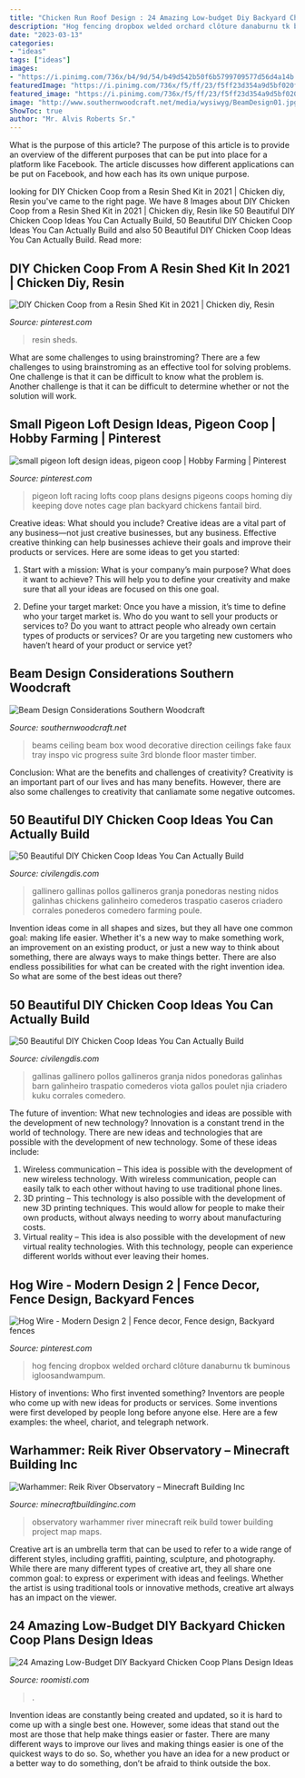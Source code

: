 ```yaml
---
title: "Chicken Run Roof Design : 24 Amazing Low-budget Diy Backyard Chicken Coop Plans Design Ideas"
description: "Hog fencing dropbox welded orchard clôture danaburnu tk buminous igloosandwampum"
date: "2023-03-13"
categories:
- "ideas"
tags: ["ideas"]
images:
- "https://i.pinimg.com/736x/b4/9d/54/b49d542b50f6b5799709577d56d4a14b.jpg"
featuredImage: "https://i.pinimg.com/736x/f5/ff/23/f5ff23d354a9d5bf020fc6dbb33c15e0.jpg"
featured_image: "https://i.pinimg.com/736x/f5/ff/23/f5ff23d354a9d5bf020fc6dbb33c15e0.jpg"
image: "http://www.southernwoodcraft.net/media/wysiwyg/BeamDesign01.jpg"
ShowToc: true
author: "Mr. Alvis Roberts Sr."
---
```



What is the purpose of this article?
The purpose of this article is to provide an overview of the different purposes that can be put into place for a platform like Facebook. The article discusses how different applications can be put on Facebook, and how each has its own unique purpose.

	

		
looking for DIY Chicken Coop from a Resin Shed Kit in 2021 | Chicken diy, Resin you've came to the right page. We have 8 Images about DIY Chicken Coop from a Resin Shed Kit in 2021 | Chicken diy, Resin like 50 Beautiful DIY Chicken Coop Ideas You Can Actually Build, 50 Beautiful DIY Chicken Coop Ideas You Can Actually Build and also 50 Beautiful DIY Chicken Coop Ideas You Can Actually Build. Read more:
		
    
## DIY Chicken Coop From A Resin Shed Kit In 2021 | Chicken Diy, Resin

<img loading=lazy src="https://i.pinimg.com/736x/b4/9d/54/b49d542b50f6b5799709577d56d4a14b.jpg" onerror="this.onerror=null;this.src='https://tse3.mm.bing.net/th?id=OIP.6MAxveJbCL7NO3dl3aR-bwHaLH&amp;pid=15.1';" alt="DIY Chicken Coop from a Resin Shed Kit in 2021 | Chicken diy, Resin">

_Source: pinterest.com_

>resin sheds. 

	

What are some challenges to using brainstroming?
There are a few challenges to using brainstroming as an effective tool for solving problems. One challenge is that it can be difficult to know what the problem is. Another challenge is that it can be difficult to determine whether or not the solution will work.

    
## Small Pigeon Loft Design Ideas, Pigeon Coop | Hobby Farming | Pinterest

<img loading=lazy src="https://s-media-cache-ak0.pinimg.com/736x/5e/2e/9d/5e2e9dbf455b3778cd6d8e12018f0c99.jpg" onerror="this.onerror=null;this.src='https://tse2.mm.bing.net/th?id=OIP.xUsCGVOKXe7-CiidFeQkyAHaJ3&amp;pid=15.1';" alt="small pigeon loft design ideas, pigeon coop | Hobby Farming | Pinterest">

_Source: pinterest.com_

>pigeon loft racing lofts coop plans designs pigeons coops homing diy keeping dove notes cage plan backyard chickens fantail bird. 

	

Creative ideas: What should you include?
Creative ideas are a vital part of any business—not just creative businesses, but any business. Effective creative thinking can help businesses achieve their goals and improve their products or services. Here are some ideas to get you started:
1. Start with a mission: What is your company’s main purpose? What does it want to achieve? This will help you to define your creativity and make sure that all your ideas are focused on this one goal.

2. Define your target market: Once you have a mission, it’s time to define who your target market is. Who do you want to sell your products or services to? Do you want to attract people who already own certain types of products or services? Or are you targeting new customers who haven’t heard of your product or service yet?

    
## Beam Design Considerations Southern Woodcraft

<img loading=lazy src="http://www.southernwoodcraft.net/media/wysiwyg/BeamDesign01.jpg" onerror="this.onerror=null;this.src='https://tse4.mm.bing.net/th?id=OIP.CjTtPYbxY_jb-JJopQnCcAHaFj&amp;pid=15.1';" alt="Beam Design Considerations Southern Woodcraft">

_Source: southernwoodcraft.net_

>beams ceiling beam box wood decorative direction ceilings fake faux tray inspo vic progress suite 3rd blonde floor master timber. 

	

Conclusion: What are the benefits and challenges of creativity?
Creativity is an important part of our lives and has many benefits. However, there are also some challenges to creativity that canliamate some negative outcomes.

    
## 50 Beautiful DIY Chicken Coop Ideas You Can Actually Build

<img loading=lazy src="https://civilengdis.com/wp-content/uploads/2020/08/e13905562a0e13ae063ab08eb31b14ae48f918f2r1-528-960v2_hq.jpg" onerror="this.onerror=null;this.src='https://tse4.mm.bing.net/th?id=OIP.Anzwo_a-j4aoh1AwZS4ZMAHaNd&amp;pid=15.1';" alt="50 Beautiful DIY Chicken Coop Ideas You Can Actually Build">

_Source: civilengdis.com_

>gallinero gallinas pollos gallineros granja ponedoras nesting nidos galinhas chickens galinheiro comederos traspatio caseros criadero corrales ponederos comedero farming poule. 

	

Invention ideas come in all shapes and sizes, but they all have one common goal: making life easier. Whether it's a new way to make something work, an improvement on an existing product, or just a new way to think about something, there are always ways to make things better. There are also endless possibilities for what can be created with the right invention idea. So what are some of the best ideas out there?

    
## 50 Beautiful DIY Chicken Coop Ideas You Can Actually Build

<img loading=lazy src="https://civilengdis.com/wp-content/uploads/2020/08/13509fb1ed7e89ca0a45fc298dca1dba.jpg" onerror="this.onerror=null;this.src='https://tse2.mm.bing.net/th?id=OIP.FMQ1OkgN8x7i9T4gSy1yFQHaNd&amp;pid=15.1';" alt="50 Beautiful DIY Chicken Coop Ideas You Can Actually Build">

_Source: civilengdis.com_

>gallinas gallinero pollos gallineros granja nidos ponedoras galinhas barn galinheiro traspatio comederos viota gallos poulet njia criadero kuku corrales comedero. 

	

The future of invention: What new technologies and ideas are possible with the development of new technology?
Innovation is a constant trend in the world of technology. There are new ideas and technologies that are possible with the development of new technology. Some of these ideas include: 
1) Wireless communication – This idea is possible with the development of new wireless technology. With wireless communication, people can easily talk to each other without having to use traditional phone lines. 
2) 3D printing – This technology is also possible with the development of new 3D printing techniques. This would allow for people to make their own products, without always needing to worry about manufacturing costs. 
3) Virtual reality – This idea is also possible with the development of new virtual reality technologies. With this technology, people can experience different worlds without ever leaving their homes.

    
## Hog Wire - Modern Design 2 | Fence Decor, Fence Design, Backyard Fences

<img loading=lazy src="https://i.pinimg.com/736x/f5/ff/23/f5ff23d354a9d5bf020fc6dbb33c15e0.jpg" onerror="this.onerror=null;this.src='https://tse2.mm.bing.net/th?id=OIP.wbpHWSZhbsOIYlzzeWgVgwHaFj&amp;pid=15.1';" alt="Hog Wire - Modern Design 2 | Fence decor, Fence design, Backyard fences">

_Source: pinterest.com_

>hog fencing dropbox welded orchard clôture danaburnu tk buminous igloosandwampum. 

	

History of inventions: Who first invented something?
Inventors are people who come up with new ideas for products or services. Some inventions were first developed by people long before anyone else. Here are a few examples: the wheel, chariot, and telegraph network.

    
## Warhammer: Reik River Observatory – Minecraft Building Inc

<img loading=lazy src="https://minecraftbuildinginc.com/wp-content/uploads/2013/08/Warhammer-Reik-River-Observatory-minecraft-build-ideas-5.jpg" onerror="this.onerror=null;this.src='https://tse2.mm.bing.net/th?id=OIP.n7aS5s7I0hMg9pSm12cvYAHaEK&amp;pid=15.1';" alt="Warhammer: Reik River Observatory – Minecraft Building Inc">

_Source: minecraftbuildinginc.com_

>observatory warhammer river minecraft reik build tower building project map maps. 

	

Creative art is an umbrella term that can be used to refer to a wide range of different styles, including graffiti, painting, sculpture, and photography. While there are many different types of creative art, they all share one common goal: to express or experiment with ideas and feelings. Whether the artist is using traditional tools or innovative methods, creative art always has an impact on the viewer.

    
## 24 Amazing Low-Budget DIY Backyard Chicken Coop Plans Design Ideas

<img loading=lazy src="https://roomisti.com/wp-content/uploads/2018/09/Amazing-Low-Budget-DIY-Backyard-Chicken-Coop-Plans-Design-Ideas-11.jpg" onerror="this.onerror=null;this.src='https://tse1.mm.bing.net/th?id=OIP.iSM5xtQ8qx5_spzeoEUUDgHaHa&amp;pid=15.1';" alt="24 Amazing Low-Budget DIY Backyard Chicken Coop Plans Design Ideas">

_Source: roomisti.com_

>. 

	

Invention ideas are constantly being created and updated, so it is hard to come up with a single best one. However, some ideas that stand out the most are those that help make things easier or faster. There are many different ways to improve our lives and making things easier is one of the quickest ways to do so. So, whether you have an idea for a new product or a better way to do something, don’t be afraid to think outside the box.


